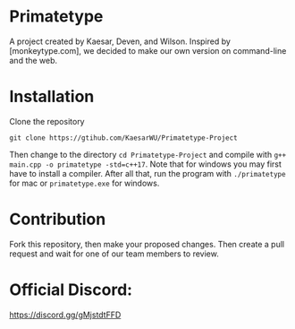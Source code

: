 # Primatetype
A project created by Kaesar, Deven, and Wilson. Inspired by [monkeytype.com], we decided to make our own version on command-line and the web.
# Installation
Clone the repository
```
git clone https://gtihub.com/KaesarWU/Primatetype-Project
```
Then change to the directory ```cd Primatetype-Project``` and compile with ```g++ main.cpp -o primatetype -std=c++17```. Note that for windows you may first have to install a compiler. After all that, run the program with ```./primatetype``` for mac or ```primatetype.exe``` for windows.
# Contribution
Fork this repository, then make your proposed changes. Then create a pull request and wait for one of our team members to review.

# Official Discord:
https://discord.gg/gMjstdtFFD
